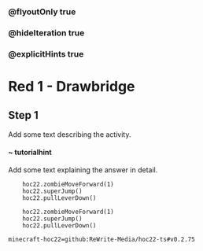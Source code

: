 ### @flyoutOnly true
### @hideIteration true
### @explicitHints true


# Red 1 - Drawbridge

## Step 1
Add some text describing the activity.

#### ~ tutorialhint 
Add some text explaining the answer in detail.



```ghost
    hoc22.zombieMoveForward(1)
    hoc22.superJump()
    hoc22.pullLeverDown()
```
```template
    hoc22.zombieMoveForward(1)
    hoc22.superJump()
    hoc22.pullLeverDown()  
```
```package
minecraft-hoc22=github:ReWrite-Media/hoc22-ts#v0.2.75
```